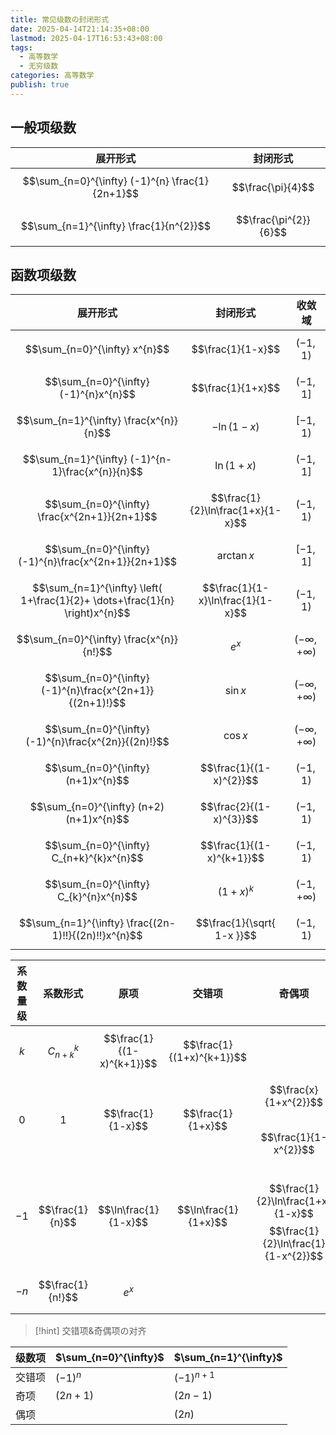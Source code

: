 ```yaml
---
title: 常见级数の封闭形式
date: 2025-04-14T21:14:35+08:00
lastmod: 2025-04-17T16:53:43+08:00
tags:
  - 高等数学
  - 无穷级数
categories: 高等数学
publish: true
---
```



## 一般项级数

| 展开形式                                            | 封闭形式                  |
| ----------------------------------------------- | --------------------- |
| $$\sum_{n=0}^{\infty} (-1)^{n} \frac{1}{2n+1}$$ | $$\frac{\pi}{4}$$     |
| $$\sum_{n=1}^{\infty} \frac{1}{n^{2}}$$         | $$\frac{\pi^{2}}{6}$$ |

## 函数项级数

| 展开形式                                                                         | 封闭形式                              | 收敛域                   |
| ---------------------------------------------------------------------------- | --------------------------------- | --------------------- |
| $$\sum_{n=0}^{\infty} x^{n}$$                                                | $$\frac{1}{1-x}$$                 | $$(-1,1)$$            |
| $$\sum_{n=0}^{\infty} (-1)^{n}x^{n}$$                                        | $$\frac{1}{1+x}$$                 | $$(-1,1]$$            |
| $$\sum_{n=1}^{\infty} \frac{x^{n}}{n}$$                                      | $$-\ln(1-x)$$                     | $$[-1,1)$$            |
| $$\sum_{n=1}^{\infty} (-1)^{n-1}\frac{x^{n}}{n}$$                            | $$\ln(1+x)$$                      | $$(-1,1]$$            |
| $$\sum_{n=0}^{\infty} \frac{x^{2n+1}}{2n+1}$$                                | $$\frac{1}{2}\ln\frac{1+x}{1-x}$$ | $$(-1,1)$$            |
| $$\sum_{n=0}^{\infty} (-1)^{n}\frac{x^{2n+1}}{2n+1}$$                        | $$\arctan x$$                     | $$[-1,1]$$            |
| $$\sum_{n=1}^{\infty} \left( 1+\frac{1}{2}+ \dots+\frac{1}{n} \right)x^{n}$$ | $$\frac{1}{1-x}\ln\frac{1}{1-x}$$ | $$(-1,1)$$            |
| $$\sum_{n=0}^{\infty} \frac{x^{n}}{n!}$$                                     | $$e^{x}$$                         | $$(-\infty,+\infty)$$ |
| $$\sum_{n=0}^{\infty} (-1)^{n}\frac{x^{2n+1}}{(2n+1)!}$$                     | $$\sin x$$                        | $$(-\infty,+\infty)$$ |
| $$\sum_{n=0}^{\infty} (-1)^{n}\frac{x^{2n}}{(2n)!}$$                         | $$\cos x$$                        | $$(-\infty,+\infty)$$ |
| $$\sum_{n=0}^{\infty} (n+1)x^{n}$$                                           | $$\frac{1}{(1-x)^{2}}$$           | $$(-1,1)$$            |
| $$\sum_{n=0}^{\infty} (n+2)(n+1)x^{n}$$                                      | $$\frac{2}{(1-x)^{3}}$$           | $$(-1,1)$$            |
| $$\sum_{n=0}^{\infty} C_{n+k}^{k}x^{n}$$                                     | $$\frac{1}{(1-x)^{k+1}}$$         | $$(-1,1)$$            |
| $$\sum_{n=0}^{\infty} C_{k}^{n}x^{n}$$                                       | $$(1+x)^{k}$$                     | $$(-1,+\infty)$$      |
| $$\sum_{n=1}^{\infty} \frac{(2n-1)!!}{(2n)!!}x^{n}$$                         | $$\frac{1}{\sqrt{ 1-x }}$$        | $$(-1,1)$$            |

| 系数量级             | 系数形式             | 原项                        | 交错项                       | 奇偶项                                                                       | 奇偶交错项                 |
| ---------------- | ---------------- | ------------------------- | ------------------------- | ------------------------------------------------------------------------- | --------------------- |
| $$k$$            | $$C_{n+k}^{k}$$  | $$\frac{1}{(1-x)^{k+1}}$$ | $$\frac{1}{(1+x)^{k+1}}$$ |                                                                           |                       |
| $$0$$            | $$1$$            | $$\frac{1}{1-x}$$         | $$\frac{1}{1+x}$$         | $$\frac{x}{1+x^{2}}$$ <br>$$\frac{1}{1-x^{2}}$$                           |                       |
| $$-1$$           | $$\frac{1}{n}$$  | $$\ln\frac{1}{1-x}$$      | $$\ln\frac{1}{1+x}$$      | <br>$$\frac{1}{2}\ln\frac{1+x}{1-x}$$ $$\frac{1}{2}\ln\frac{1}{1-x^{2}}$$ | $$\arctan x$$         |
| $$-n$$           | $$\frac{1}{n!}$$ | $$e^{x}$$                 |                           |                                                                           | $$\sin x$$ $$\cos x$$ |

>[!hint] 交错项&奇偶项の对齐
>
| 级数项 | $\sum_{n=0}^{\infty}$ | $\sum_{n=1}^{\infty}$ |
| --- | --------------------- | --------------------- |
| 交错项 | $(-1)^{n}$            | $(-1)^{n+1}$          |
| 奇项  | $(2n+1)$              | $(2n-1)$              |
| 偶项  |                       | $(2n)$                |

